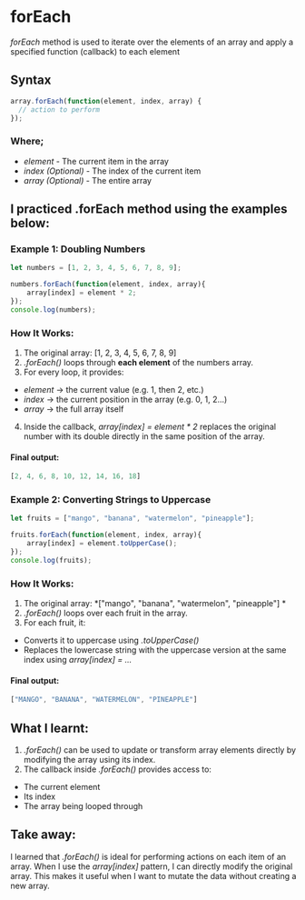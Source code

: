 # forEach
*forEach* method is used to iterate over the elements of an array and apply a specified function (callback) to each element  

## Syntax
```javascript
array.forEach(function(element, index, array) {
  // action to perform
});
```
### Where;
- *element* - The current item in the array  
- *index (Optional)* - The index of the current item  
- *array (Optional)* - The entire array  

## I practiced .forEach method using the examples below:
### Example 1: Doubling Numbers
```javascript
let numbers = [1, 2, 3, 4, 5, 6, 7, 8, 9];

numbers.forEach(function(element, index, array){
    array[index] = element * 2;
});
console.log(numbers);
```

### How It Works:
1. The original array: [1, 2, 3, 4, 5, 6, 7, 8, 9]
2. *.forEach()* loops through **each element** of the numbers array.  
3. For every loop, it provides:  
- *element* → the current value (e.g. 1, then 2, etc.)  
- *index* → the current position in the array (e.g. 0, 1, 2...)  
- *array* → the full array itself  
4. Inside the callback, *array[index] = element * 2* replaces the original number with its double directly in the same position of the array.  

#### Final output:
```javascript
[2, 4, 6, 8, 10, 12, 14, 16, 18]
```

### Example 2: Converting Strings to Uppercase
```javascript
let fruits = ["mango", "banana", "watermelon", "pineapple"];

fruits.forEach(function(element, index, array){
    array[index] = element.toUpperCase();
});
console.log(fruits);
```

### How It Works:  
1. The original array: *["mango", "banana", "watermelon", "pineapple"] * 
2. *.forEach()* loops over each fruit in the array.  
3. For each fruit, it:  
- Converts it to uppercase using *.toUpperCase()*  
- Replaces the lowercase string with the uppercase version at the same index using *array[index] = ...*

#### Final output:
```javascript
["MANGO", "BANANA", "WATERMELON", "PINEAPPLE"]
```

## What I learnt:
1. *.forEach()* can be used to update or transform array elements directly by modifying the array using its index.
2. The callback inside *.forEach()* provides access to:
- The current element
- Its index
- The array being looped through

## Take away:
I learned that *.forEach()* is ideal for performing actions on each item of an array. When I use the *array[index]* pattern, I can directly modify the original array. This makes it useful when I want to mutate the data without creating a new array.


